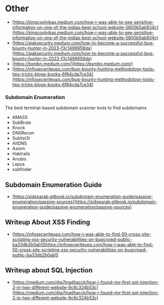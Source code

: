 # Other

* [https://kingcoolvikas.medium.com/how-i-was-able-to-see-sensitive-information-on-one-of-the-indias-best-school-website-5800b5ab834c](https://kingcoolvikas.medium.com/how-i-was-able-to-see-sensitive-information-on-one-of-the-indias-best-school-website-5800b5ab834c)
* [https://ajaksecurity.medium.com/how-to-become-a-successful-bug-bounty-hunter-in-2023-f3c1499959da](https://ajaksecurity.medium.com/how-to-become-a-successful-bug-bounty-hunter-in-2023-f3c1499959da)
* [https://bxmbn.medium.com/](https://bxmbn.medium.com/)
* [https://infosecwriteups.com/bug-bounty-hunting-methodology-tools-tips-tricks-blogs-books-6f84cda7ce34](https://infosecwriteups.com/bug-bounty-hunting-methodology-tools-tips-tricks-blogs-books-6f84cda7ce34)

### Subdomain Enumeration

The best terminal-based subdomain scanner tools to find subdomains

* AMASS
* SubBrute
* Knock
* DNSRecon
* Sublist3r
* AltDNS
* Axiom
* Haktrails
* Anubis
* Lepus
* subfinder

## Subdomain Enumeration Guide

* [https://sidxparab.gitbook.io/subdomain-enumeration-guide/passive-enumeration/passive-sources](https://sidxparab.gitbook.io/subdomain-enumeration-guide/passive-enumeration/passive-sources)

## Writeup About XSS Finding

* [https://infosecwriteups.com/how-i-was-able-to-find-50-cross-site-scripting-xss-security-vulnerabilities-on-bugcrowd-public-ba33db2b0ab1](https://infosecwriteups.com/how-i-was-able-to-find-50-cross-site-scripting-xss-security-vulnerabilities-on-bugcrowd-public-ba33db2b0ab1)

## Writeup about SQL Injection

* [https://medium.com/@a7madhacck/how-i-found-my-first-sql-injection-2-in-two-different-website-9c6c324b53c](https://medium.com/@a7madhacck/how-i-found-my-first-sql-injection-2-in-two-different-website-9c6c324b53c)
